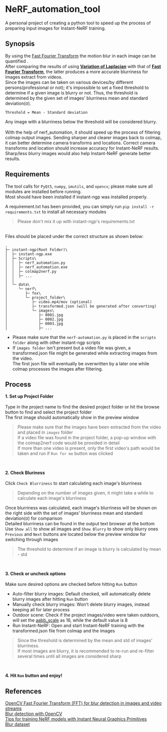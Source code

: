 # NeRF_automation_tool<br/>
A personal project of creating a python tool to speed up the process of preparing input images for Instant-NeRF training.

## Synopsis
By using the [Fast Fourier Transform](https://pyimagesearch.com/2020/06/15/opencv-fast-fourier-transform-fft-for-blur-detection-in-images-and-video-streams/) the motion blur in each image can be quantified .<br/>
After comparing the results of using <ins>**Variation of Laplacian**</ins> with that of <ins>**Fast Fourier Transform**</ins>, the latter produces a more accurate blurriness for images extract from videos.<br/>
Since the images can be taken on various devices/by different persons(professional or not); it's impossible to set a fixed threshold to determine if a given image is blurry or not. Thus, the threshold is determined by the given set of images' blurriness mean and standard deviation(σ).
```
Threshold = Mean - Standard deviation
```
Any image with a blurriness below the threshold will be considered blurry.<br/><br/>
With the help of nerf_automation, it should speed up the process of filtering colmap output images. Sending sharper and clearer images back to colmap, it can better determine camera transforms and locations. Correct camera transforms and location should increase accuracy for Instant-NeRF results. Sharp/less blurry images would also help Instant-NeRF generate better results.

## Requirements

The tool calls for `PyQt5`, `numpy`, `imutils`, and `opencv`; please make sure all modules are installed before running.<br/>
Most should have been installed if instant-ngp was installed properly.

A requirement.txt has been provided, you can simply run `pip install -r requirements.txt` to install all necessary modules<br/>
> Please don't mix it up with instant-ngp's requirements.txt

<br/>
Files should be placed under the correct structure as shown below:<br/>

```
.
├─ instant-ngp(Root Folder)\
│  ├─ instant-ngp.exe
│  ├─ Scripts\
│  │  ├─ nerf_automation.py
│  │  ├─ nerf_automation.exe
│  │  ├─ colmap2nerf.py
│  │  ├─ ...
│  │
│  └─ data\
│     └─ nerf\
│        ├─ fox\
│        └─ project_folder\
│           ├─ video.mp4/mov (optional)
│           ├─ transformed.json (will be generated after converting)
│           └─ images\
│              ├─ 0001.jpg
│              ├─ 0002.jpg
│              ├─ 0003.jpg
│              ├─ ...
```
- Please make sure that the `nerf-automation.py` is placed in the `scripts folder` along with other instant-ngp scripts
- If `images folder` isn't present but a video file was given, a transformed.json file might be generated while extracting images from the video.<br/>
The first json file will eventually be overwritten by a later one while colmap processes the images after filtering.
## Process
**1. Set up Project Folder<br/>**<br/>
	Type in the project name to find the desired project folder or hit the browse button to find and select the project folder<br/>
	The first image should automatically show in the preview window<br/>

  > Please make sure that the images have been extracted from the video and placed in `images` folder<br/>
  > If a video file was found in the project folder, a pop-up window with the colmap2nerf code would be provided in detail<br/>
  > If more than one video is present, only the first video's path would be taken and run if `Run for me` button was clicked<br/>
<br/>

**2. Check Bluriness<br/>**<br/>
  Click `Check Blurriness` to start calculating each image's blurriness<br/>
  > Depending on the number of images given, it might take a while to calculate each image's blurriness<br/>
  
  Once blurriness was calculated, each image's blurriness will be shown on the right side with the set of images' blurriness mean and standard deviation(σ) for comparison<br/>
  Detailed blurriness can be found in the output text browser at the bottom<br/>
  Use `Show all` to show all images and `Show Blurry` to show only blurry ones<br/>
  `Previous` and `Next` buttons are located below the preview window for switching through images<br/>

  > The threshold to determine if an image is blurry is calculated by mean - std<br/>
<br/>

**3. Check or uncheck options<br/>**<br/>
  Make sure desired options are checked before hitting `Run` button<br/>
  - Auto-filter blurry images: Default checked, will automatically delete blurry images after hitting `Run` button
  - Manually check blurry images: Won't delete blurry images, instead keeping all for later process
  - Outdoor scene: Check if the project images/video were taken outdoors, will set the [aabb_scale](https://github.com/NVlabs/instant-ngp/blob/master/docs/nerf_dataset_tips.md#existing-datasets) as 16, while the default value is 8
  - Run Instant-NeRF: Open and start Instant-NeRF training with the transformed.json file from colmap and the images

  > Since the threshold is determined by the mean and std of images' blurriness.<br/>
  > If most images are blurry, it is recommended to re-run and re-filter several times until all images are considered sharp 
<br/>

**4. Hit `Run` button and enjoy!**<br/>

## References
[OpenCV Fast Fourier Transform (FFT) for blur detection in images and video streams](https://pyimagesearch.com/2020/06/15/opencv-fast-fourier-transform-fft-for-blur-detection-in-images-and-video-streams/) <br/>
[Blur detection with OpenCV](https://pyimagesearch.com/2015/09/07/blur-detection-with-opencv/) <br/>
[Tips for training NeRF models with Instant Neural Graphics Primitives](https://github.com/NVlabs/instant-ngp/blob/master/docs/nerf_dataset_tips.md) <br/>
[Blur dataset](https://www.kaggle.com/datasets/kwentar/blur-dataset)
